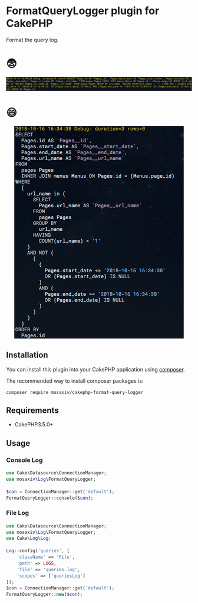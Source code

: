 # FormatQueryLogger plugin for CakePHP

Format the query log.

#  :fearful:
<p align="center">
    <img src="https://raw.githubusercontent.com/mosaxiv/cakephp-format-query-logger/master/image2.png">
</p>

# :smile:
<p align="center">
    <img src="https://raw.githubusercontent.com/mosaxiv/cakephp-format-query-logger/master/image.png">
</p>

## Installation

You can install this plugin into your CakePHP application using [composer](http://getcomposer.org).

The recommended way to install composer packages is:

```
composer require mosaxiv/cakephp-format-query-logger
```

## Requirements

* CakePHP3.5.0+

## Usage

### Console Log

```php
use Cake\Datasource\ConnectionManager;
use mosaxiv\Log\FormatQueryLogger;

$con = ConnectionManager::get('default');
FormatQueryLogger::console($con);
```

### File Log

```php
use Cake\Datasource\ConnectionManager;
use mosaxiv\Log\FormatQueryLogger;
use Cake\Log\Log;

Log::config('queries', [
    'className' => 'File',
    'path' => LOGS,
    'file' => 'queries.log',
    'scopes' => ['queriesLog']
]);
$con = ConnectionManager::get('default');
FormatQueryLogger::new($con);
```
